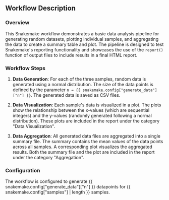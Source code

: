 ## Workflow Description
### Overview


This Snakemake workflow demonstrates a basic data analysis pipeline for generating random datasets, 
plotting individual samples, and aggregating the data to create a summary table and plot. 
The pipeline is designed to test Snakemake's reporting functionality and showcases the use of the `report()` 
function of output files to include results in a final HTML report.

### Workflow Steps
1. **Data Generation**: 
   For each of the three samples, random data is generated using a normal distribution. 
   The size of the data points is defined by the parameter `n = {{ snakemake.config["generate_data"]["n"] }}`.
   The generated data is saved as CSV files.

2. **Data Visualization**: 
   Each sample's data is visualized in a plot. 
   The plots show the relationship between the x-values (which are sequential integers) and the y-values 
   (randomly generated following a normal distribution). 
   These plots are included in the report under the category "Data Visualization".

3. **Data Aggregation**: 
   All generated data files are aggregated into a single summary file. 
   The summary contains the mean values of the data points across all samples. 
   A corresponding plot visualizes the aggregated results. Both the summary file 
   and the plot are included in the report under the category "Aggregation".


### Configuration
The workflow is configured to generate {{ snakemake.config["generate_data"]["n"] }} datapoints for {{  snakemake.config["samples"] | length }} samples.
